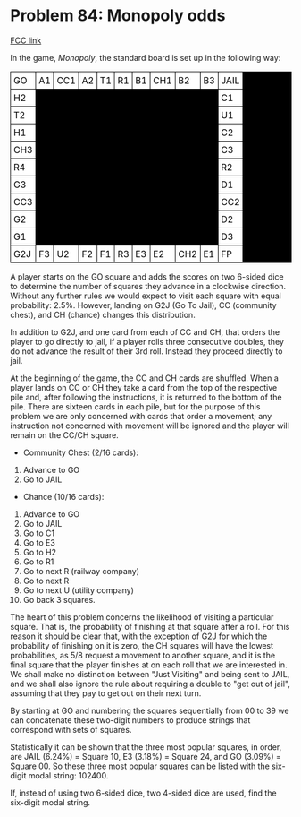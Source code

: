 # Problem 84: Monopoly odds

[FCC link](https://www.freecodecamp.org/learn/coding-interview-prep/project-euler/problem-84-monopoly-odds)

In the game, _Monopoly_, the standard board is set up in the following way:

<table cellspacing="1" cellpadding="5" border="0" style="background-color: black; color: black;" align="center"><tbody><tr><td style="background-color: #ffffff; color: black; padding: 5px; border: 1px solid black;">GO</td><td style="background-color: #ffffff; color: black; padding: 5px; border: 1px solid black;">A1</td><td style="background-color: #ffffff; color: black; padding: 5px; border: 1px solid black;">CC1</td><td style="background-color: #ffffff; color: black; padding: 5px; border: 1px solid black;">A2</td><td style="background-color: #ffffff; color: black; padding: 5px; border: 1px solid black;">T1</td><td style="background-color: #ffffff; color: black; padding: 5px; border: 1px solid black;">R1</td><td style="background-color: #ffffff; color: black; padding: 5px; border: 1px solid black;">B1</td><td style="background-color: #ffffff; color: black; padding: 5px; border: 1px solid black;">CH1</td><td style="background-color: #ffffff; color: black; padding: 5px; border: 1px solid black;">B2</td><td style="background-color: #ffffff; color: black; padding: 5px; border: 1px solid black;">B3</td><td style="background-color: #ffffff; color: black; padding: 5px; border: 1px solid black;">JAIL</td></tr><tr><td style="background-color: #ffffff; color: black; padding: 5px; border: 1px solid black;">H2</td><td colspan="9">&nbsp;</td><td style="background-color: #ffffff; color: black; padding: 5px; border: 1px solid black;">C1</td></tr><tr><td style="background-color: #ffffff; color: black; padding: 5px; border: 1px solid black;">T2</td><td colspan="9">&nbsp;</td><td style="background-color: #ffffff; color: black; padding: 5px; border: 1px solid black;">U1</td></tr><tr><td style="background-color: #ffffff; color: black; padding: 5px; border: 1px solid black;">H1</td><td colspan="9">&nbsp;</td><td style="background-color: #ffffff; color: black; padding: 5px; border: 1px solid black;">C2</td></tr><tr><td style="background-color: #ffffff; color: black; padding: 5px; border: 1px solid black;">CH3</td><td colspan="9">&nbsp;</td><td style="background-color: #ffffff; color: black; padding: 5px; border: 1px solid black;">C3</td></tr><tr><td style="background-color: #ffffff; color: black; padding: 5px; border: 1px solid black;">R4</td><td colspan="9">&nbsp;</td><td style="background-color: #ffffff; color: black; padding: 5px; border: 1px solid black;">R2</td></tr><tr><td style="background-color: #ffffff; color: black; padding: 5px; border: 1px solid black;">G3</td><td colspan="9">&nbsp;</td><td style="background-color: #ffffff; color: black; padding: 5px; border: 1px solid black;">D1</td></tr><tr><td style="background-color: #ffffff; color: black; padding: 5px; border: 1px solid black;">CC3</td><td colspan="9">&nbsp;</td><td style="background-color: #ffffff; color: black; padding: 5px; border: 1px solid black;">CC2</td></tr><tr><td style="background-color: #ffffff; color: black; padding: 5px; border: 1px solid black;">G2</td><td colspan="9">&nbsp;</td><td style="background-color: #ffffff; color: black; padding: 5px; border: 1px solid black;">D2</td></tr><tr><td style="background-color: #ffffff; color: black; padding: 5px; border: 1px solid black;">G1</td><td colspan="9">&nbsp;</td><td style="background-color: #ffffff; color: black; padding: 5px; border: 1px solid black;">D3</td></tr><tr><td style="background-color: #ffffff; color: black; padding: 5px; border: 1px solid black;">G2J</td><td style="background-color: #ffffff; color: black; padding: 5px; border: 1px solid black;">F3</td><td style="background-color: #ffffff; color: black; padding: 5px; border: 1px solid black;">U2</td><td style="background-color: #ffffff; color: black; padding: 5px; border: 1px solid black;">F2</td><td style="background-color: #ffffff; color: black; padding: 5px; border: 1px solid black;">F1</td><td style="background-color: #ffffff; color: black; padding: 5px; border: 1px solid black;">R3</td><td style="background-color: #ffffff; color: black; padding: 5px; border: 1px solid black;">E3</td><td style="background-color: #ffffff; color: black; padding: 5px; border: 1px solid black;">E2</td><td style="background-color: #ffffff; color: black; padding: 5px; border: 1px solid black;">CH2</td><td style="background-color: #ffffff; color: black; padding: 5px; border: 1px solid black;">E1</td><td style="background-color: #ffffff; color: black; padding: 5px; border: 1px solid black;">FP</td></tr></tbody></table>

A player starts on the GO square and adds the scores on two 6-sided dice to
determine the number of squares they advance in a clockwise direction. Without
any further rules we would expect to visit each square with equal probability:
2.5%. However, landing on G2J (Go To Jail), CC (community chest), and CH
(chance) changes this distribution.

In addition to G2J, and one card from each of CC and CH, that orders the player
to go directly to jail, if a player rolls three consecutive doubles, they do not
advance the result of their 3rd roll. Instead they proceed directly to jail.

At the beginning of the game, the CC and CH cards are shuffled. When a player
lands on CC or CH they take a card from the top of the respective pile and,
after following the instructions, it is returned to the bottom of the pile.
There are sixteen cards in each pile, but for the purpose of this problem we are
only concerned with cards that order a movement; any instruction not concerned
with movement will be ignored and the player will remain on the CC/CH square.

- Community Chest (2/16 cards):

1.  Advance to GO
2.  Go to JAIL

- Chance (10/16 cards):

1.  Advance to GO
2.  Go to JAIL
3.  Go to C1
4.  Go to E3
5.  Go to H2
6.  Go to R1
7.  Go to next R (railway company)
8.  Go to next R
9.  Go to next U (utility company)
10. Go back 3 squares.

The heart of this problem concerns the likelihood of visiting a particular
square. That is, the probability of finishing at that square after a roll. For
this reason it should be clear that, with the exception of G2J for which the
probability of finishing on it is zero, the CH squares will have the lowest
probabilities, as 5/8 request a movement to another square, and it is the final
square that the player finishes at on each roll that we are interested in. We
shall make no distinction between "Just Visiting" and being sent to JAIL, and we
shall also ignore the rule about requiring a double to "get out of jail",
assuming that they pay to get out on their next turn.

By starting at GO and numbering the squares sequentially from 00 to 39 we can
concatenate these two-digit numbers to produce strings that correspond with sets
of squares.

Statistically it can be shown that the three most popular squares, in order, are
JAIL (6.24%) = Square 10, E3 (3.18%) = Square 24, and GO (3.09%) = Square 00. So
these three most popular squares can be listed with the six-digit modal
string: 102400.

If, instead of using two 6-sided dice, two 4-sided dice are used, find the
six-digit modal string.
